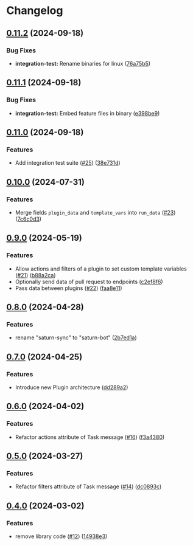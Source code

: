 # Changelog

## [0.11.2](https://github.com/wndhydrnt/saturn-bot-protocol/compare/v0.11.1...v0.11.2) (2024-09-18)


### Bug Fixes

* **integration-test:** Rename binaries for linux ([76a75b5](https://github.com/wndhydrnt/saturn-bot-protocol/commit/76a75b57a2cf3c29816a2813c7f2f8b5ea2dbabe))

## [0.11.1](https://github.com/wndhydrnt/saturn-bot-protocol/compare/v0.11.0...v0.11.1) (2024-09-18)


### Bug Fixes

* **integration-test:** Embed feature files in binary ([e398be9](https://github.com/wndhydrnt/saturn-bot-protocol/commit/e398be966127ef3dba7727171c1e624ecc1dd5d9))

## [0.11.0](https://github.com/wndhydrnt/saturn-bot-protocol/compare/v0.10.0...v0.11.0) (2024-09-18)


### Features

* Add integration test suite ([#25](https://github.com/wndhydrnt/saturn-bot-protocol/issues/25)) ([38e731d](https://github.com/wndhydrnt/saturn-bot-protocol/commit/38e731db3327572fb1914aa1541f212176925b3e))

## [0.10.0](https://github.com/wndhydrnt/saturn-bot-protocol/compare/v0.9.0...v0.10.0) (2024-07-31)


### Features

* Merge fields `plugin_data` and `template_vars` into `run_data` ([#23](https://github.com/wndhydrnt/saturn-bot-protocol/issues/23)) ([7c6c0d3](https://github.com/wndhydrnt/saturn-bot-protocol/commit/7c6c0d3f2c47916ec25bb2fd9b85a61d5a83bcc4))

## [0.9.0](https://github.com/wndhydrnt/saturn-bot-protocol/compare/v0.8.0...v0.9.0) (2024-05-19)


### Features

* Allow actions and filters of a plugin to set custom template variables ([#21](https://github.com/wndhydrnt/saturn-bot-protocol/issues/21)) ([b88a2ca](https://github.com/wndhydrnt/saturn-bot-protocol/commit/b88a2ca9cf0c7b3e7b53c35c018e14af878a2bd6))
* Optionally send data of pull request to endpoints ([c2ef8f6](https://github.com/wndhydrnt/saturn-bot-protocol/commit/c2ef8f68ce91648061f5486706b3da0715fcebfa))
* Pass data between plugins ([#22](https://github.com/wndhydrnt/saturn-bot-protocol/issues/22)) ([faa8e11](https://github.com/wndhydrnt/saturn-bot-protocol/commit/faa8e11f3e6ba6cd83e6718592f6f9d64bf30bc2))

## [0.8.0](https://github.com/wndhydrnt/saturn-bot-protocol/compare/v0.7.0...v0.8.0) (2024-04-28)


### Features

* rename "saturn-sync" to "saturn-bot" ([2b7ed1a](https://github.com/wndhydrnt/saturn-bot-protocol/commit/2b7ed1a3b24986f619629bc3d16f1465a130fc19))

## [0.7.0](https://github.com/wndhydrnt/saturn-bot-protocol/compare/v0.6.0...v0.7.0) (2024-04-25)

### Features

- Introduce new Plugin architecture ([dd289a2](https://github.com/wndhydrnt/saturn-bot-protocol/commit/dd289a258d37210df92a473c270e9685c91ccb4e))

## [0.6.0](https://github.com/wndhydrnt/saturn-bot-protocol/compare/v0.5.0...v0.6.0) (2024-04-02)

### Features

- Refactor actions attribute of Task message ([#16](https://github.com/wndhydrnt/saturn-bot-protocol/issues/16)) ([f3a4380](https://github.com/wndhydrnt/saturn-bot-protocol/commit/f3a438081428b01de7b7cc5b91bd876dc70c721c))

## [0.5.0](https://github.com/wndhydrnt/saturn-bot-protocol/compare/v0.4.0...v0.5.0) (2024-03-27)

### Features

- Refactor filters attribute of Task message ([#14](https://github.com/wndhydrnt/saturn-bot-protocol/issues/14)) ([dc0893c](https://github.com/wndhydrnt/saturn-bot-protocol/commit/dc0893cbeef27d2287d92541f339c200591fd8bc))

## [0.4.0](https://github.com/wndhydrnt/saturn-bot-protocol/compare/v0.3.0...v0.4.0) (2024-03-02)

### Features

- remove library code ([#12](https://github.com/wndhydrnt/saturn-bot-protocol/issues/12)) ([14938e3](https://github.com/wndhydrnt/saturn-bot-protocol/commit/14938e3e63e55b1f2eeb4c0178e5d7c53a801341))
